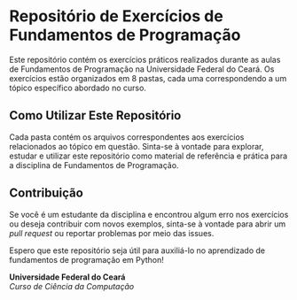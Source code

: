 # Repositório de Exercícios de Fundamentos de Programação

Este repositório contém os exercícios práticos realizados durante as aulas de Fundamentos de Programação na Universidade Federal do Ceará. Os exercícios estão organizados em 8 pastas, cada uma correspondendo a um tópico específico abordado no curso.

## Como Utilizar Este Repositório

Cada pasta contém os arquivos correspondentes aos exercícios relacionados ao tópico em questão. Sinta-se à vontade para explorar, estudar e utilizar este repositório como material de referência e prática para a disciplina de Fundamentos de Programação.

## Contribuição

Se você é um estudante da disciplina e encontrou algum erro nos exercícios ou deseja contribuir com novos exemplos, sinta-se à vontade para abrir um *pull request* ou reportar problemas por meio das issues.

Espero que este repositório seja útil para auxiliá-lo no aprendizado de fundamentos de programação em Python!

**Universidade Federal do Ceará**    
*Curso de Ciência da Computação*
